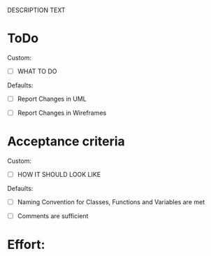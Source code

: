 DESCRIPTION TEXT

# ToDo

Custom:

- [ ] WHAT TO DO

Defaults:

- [ ] Report Changes in UML

- [ ] Report Changes in Wireframes

# Acceptance criteria

Custom:

- [ ] HOW IT SHOULD LOOK LIKE

Defaults:

- [ ] Naming Convention for Classes, Functions and Variables are met

- [ ] Comments are sufficient

# Effort:
